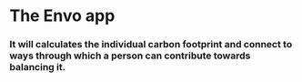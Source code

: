 # The Envo app

### It will calculates the individual carbon footprint and connect to ways through which a person can contribute towards balancing it.
